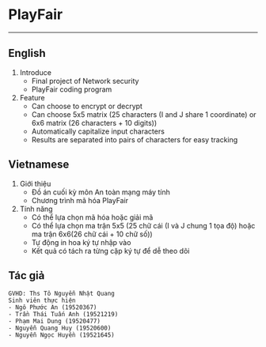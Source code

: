 # PlayFair
***

## English  
1. Introduce 
      - Final project of Network security  
      - PlayFair coding program  
2. Feature  
      - Can choose to encrypt or decrypt  
      - Can choose 5x5 matrix (25 characters (I and J share 1 coordinate) or 6x6 matrix (26 characters + 10 digits))  
      - Automatically capitalize input characters  
      - Results are separated into pairs of characters for easy tracking  
   
## Vietnamese
1. Giới thiệu
      - Đồ án cuối kỳ môn An toàn mạng máy tính   
      - Chương trình mã hóa PlayFair
2. Tính năng  
      - Có thể lựa chọn mã hóa hoặc giải mã  
      - Có thể lựa chọn ma trận 5x5 (25 chữ cái (I và J chung 1 tọa độ) hoặc ma trận 6x6(26 chữ cái + 10 chữ số))  
      - Tự động in hoa ký tự nhập vào  
      - Kết quả có tách ra từng cặp ký tự để dễ theo dõi  
      
## Tác giả  
    GVHD: Ths Tô Nguyễn Nhật Quang
    Sinh viên thực hiện
    - Ngô Phước An (19520367)
    - Trần Thái Tuấn Anh (19521219)
    - Phạm Mai Dung (19520477)
    - Nguyễn Quang Huy (19520600)
    - Nguyễn Ngọc Huyền (19521645)
